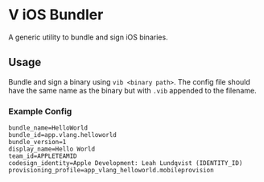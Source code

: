 # V iOS Bundler
A generic utility to bundle and sign iOS binaries.

## Usage

Bundle and sign a binary using `vib <binary path>`. The config file should have the same name as the binary but with `.vib` appended to the filename.

### Example Config

```
bundle_name=HelloWorld
bundle_id=app.vlang.helloworld
bundle_version=1
display_name=Hello World
team_id=APPLETEAMID
codesign_identity=Apple Development: Leah Lundqvist (IDENTITY_ID)
provisioning_profile=app_vlang_helloworld.mobileprovision
```